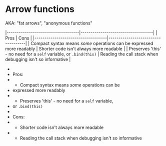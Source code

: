 # Arrow functions

AKA: "fat arrows", "anonymous functions"

|------------------------------------|------------------------------------|
| Pros | Cons |
|------------------------------------|------------------------------------|
| Compact syntax means _some_ operations can be expressed more readably | Shorter code isn't always more readable |
| Preserves 'this' - no need for a `self` variable, or `.bind(this)` | Reading the call stack when debugging isn't so informative |

-
- Pros:
- - Compact syntax means _some_ operations can be
- expressed more readably
- - Preserves 'this' - no need for a `self` variable,
- or `.bind(this)`
-
- Cons:
- - Shorter code isn't always more readable
- - Reading the call stack when debugging isn't so informative
